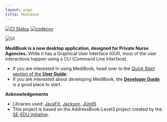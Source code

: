 ```yaml
---
layout: page
title: MediBook
---
```


[![CI Status](https://github.com/se-edu/addressbook-level3/workflows/Java%20CI/badge.svg)](https://github.com/AY2425S2-CS2103T-T13-2/tp/actions)
[![codecov](https://codecov.io/gh/se-edu/addressbook-level3/branch/master/graph/badge.svg)](https://codecov.io/gh/se-edu/addressbook-level3)

![Ui](images/Ui.png)

**MediBook is a new desktop application, designed for Private Nurse Agencies.**
While it has a Graphical User Interface (GUI),
most of the user interactions happen using a CLI (Command Line Interface).

* If you are interested in using MediBook, head over to the [_Quick Start_ section of the **User Guide**](UserGuide.html#quick-start).
* If you are interested about developing MediBook, the [**Developer Guide**](DeveloperGuide.html) is a good place to start.


**Acknowledgements**

* Libraries used: [JavaFX](https://openjfx.io/), [Jackson](https://github.com/FasterXML/jackson), [JUnit5](https://github.com/junit-team/junit5)
* This project is based on the AddressBook-Level3 project created by the [SE-EDU initiative](https://se-education.org).
